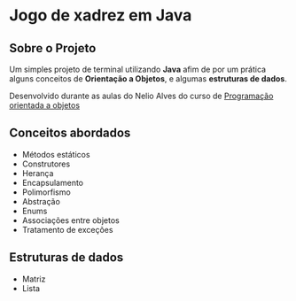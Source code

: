 # Jogo de xadrez em Java

## Sobre o Projeto

Um simples projeto de terminal utilizando **Java** afim de por um prática alguns conceitos de  **Orientação a Objetos**, e algumas **estruturas de dados**.
 
Desenvolvido durante as aulas do Nelio Alves do curso de [Programação orientada a objetos](https://www.udemy.com/course/java-curso-completo/) 

## Conceitos abordados

- Métodos estáticos
- Construtores
- Herança
- Encapsulamento
- Polimorfismo
- Abstração
- Enums
- Associações entre objetos
- Tratamento de exceções

## Estruturas de dados

- Matriz
- Lista

